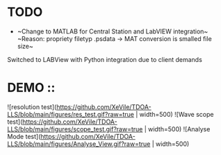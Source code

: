 # TODO
* ~Change to MATLAB for Central Station and LabVIEW integration~
		~Reason: propriety filetyp .psdata -> MAT conversion is smalled file size~

Switched to LABView with Python integration due to client demands

# DEMO ::

![resolution test](https://github.com/XeVile/TDOA-LLS/blob/main/figures/res_test.gif?raw=true | width=500)
![Wave scope test](https://github.com/XeVile/TDOA-LLS/blob/main/figures/scope_test.gif?raw=true | width=500)
![Analyse Mode test](https://github.com/XeVile/TDOA-LLS/blob/main/figures/Analyse_View.gif?raw=true | width=500)

